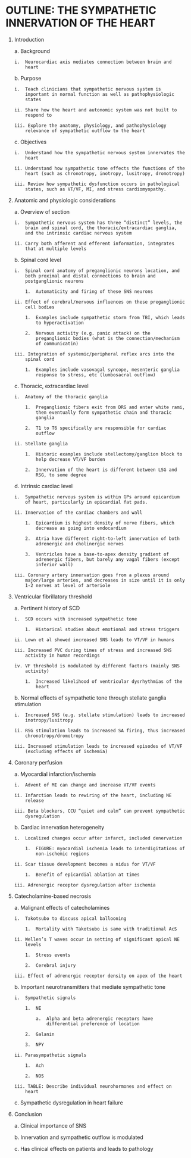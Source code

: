OUTLINE: THE SYMPATHETIC INNERVATION OF THE HEART
=================================================

1.  Introduction

    a.  Background

        i.  Neurocardiac axis mediates connection between brain and
            heart

    b.  Purpose

        i.  Teach clinicians that sympathetic nervous system is
            important in normal function as well as pathophysiologic
            states

        ii. Share how the heart and autonomic system was not built to
            respond to

        iii. Explore the anatomy, physiology, and pathophysiology
            relevance of sympathetic outflow to the heart

    c.  Objectives

        i.  Understand how the sympathetic nervous system innervates the
            heart

        ii. Understand how sympathetic tone effects the functions of the
            heart (such as chronotropy, inotropy, lusitropy, dromotropy)

        iii. Review how sympathetic dysfunction occurs in pathological
            states, such as VT/VF, MI, and stress cardiomyopathy.

2.  Anatomic and physiologic considerations

    a.  Overview of section

        i.  Sympathetic nervous system has three “distinct” levels, the
            brain and spinal cord, the thoracic/extracardiac ganglia,
            and the intrinsic cardiac nervous system

        ii. Carry both afferent and efferent information, integrates
            that at multiple levels

    b.  Spinal cord level

        i.  Spinal cord anatomy of preganglionic neurons location, and
            both proximal and distal connections to brain and
            postganglionic neurons

            1.  Automaticity and firing of these SNS neurons

        ii. Effect of cerebral/nervous influences on these preganglionic
            cell bodies

            1.  Examples include sympathetic storm from TBI, which leads
                to hyperactivation

            2.  Nervous activity (e.g. panic attack) on the
                preganglionic bodies (what is the connection/mechanism
                of communicatin)

        iii. Integration of systemic/peripheral reflex arcs into the
            spinal cord

            1.  Examples include vasovagal syncope, mesenteric ganglia
                response to stress, etc (lumbosacral outflow)

    c.  Thoracic, extracardiac level

        i.  Anatomy of the thoracic ganglia

            1.  Preganglionic fibers exit from DRG and enter white rami,
                then eventually form sympathetic chain and thoracic
                ganglia

            2.  T1 to T6 specifically are responsible for cardiac
                outflow

        ii. Stellate ganglia

            1.  Historic examples include stellectomy/ganglion block to
                help decrease VT/VF burden

            2.  Innervation of the heart is different between LSG and
                RSG, to some degree

    d.  Intrinsic cardiac level

        i.  Sympathetic nervous system is within GPs around epicardium
            of heart, particularly in epicardial fat pads.

        ii. Innervation of the cardiac chambers and wall

            1.  Epicardium is highest density of nerve fibers, which
                decrease as going into endocardium

            2.  Atria have different right-to-left innervation of both
                adrenergic and cholinergic nerves

            3.  Ventricles have a base-to-apex density gradient of
                adrenergic fibers, but barely any vagal fibers (except
                inferior wall)

        iii. Coronary artery innervation goes from a plexus around
            major/large arteries, and decreases in size until it is only
            1-2 nerves at level of arteriole

3.  Ventricular fibrillatory threshold

    a.  Pertinent history of SCD

        i.  SCD occurs with increased sympathetic tone

            1.  Historical studies about emotional and stress triggers

        ii. Lown et al showed increased SNS leads to VT/VF in humans

        iii. Increased PVC during times of stress and increased SNS
            activity in human recordings

        iv. VF threshold is modulated by different factors (mainly SNS
            activity)

            1.  Increased likelihood of ventricular dysrhythmias of the
                heart

    b.  Normal effects of sympathetic tone through stellate ganglia
        stimulation

        i.  Increased SNS (e.g. stellate stimulation) leads to increased
            inotropy/lusitropy

        ii. RSG stimulation leads to increased SA firing, thus increased
            chronotropy/dromotropy

        iii. Increased stimulation leads to increased episodes of VT/VF
            (excluding effects of ischemia)

4.  Coronary perfusion

    a.  Myocardial infarction/ischemia

        i.  Advent of MI can change and increase VT/VF events

        ii. Infarction leads to rewiring of the heart, including NE
            release

        iii. Beta blockers, CCU “quiet and calm” can prevent sympathetic
            dysregulation

    b.  Cardiac innervation heterogeneity

        i.  Localized changes occur after infarct, included denervation

            1.  FIGURE: myocardial ischemia leads to interdigitations of
                non-ischemic regions

        ii. Scar tissue development becomes a nidus for VT/VF

            1.  Benefit of epicardial ablation at times

        iii. Adrenergic receptor dysregulation after ischemia

5.  Catecholamine-based necrosis

    a.  Malignant effects of catecholamines

        i.  Takotsubo to discuss apical ballooning

            1.  Mortality with Takotsubo is same with traditional AcS

        ii. Wellen’s T waves occur in setting of significant apical NE
            levels

            1.  Stress events

            2.  Cerebral injury

        iii. Effect of adrenergic receptor density on apex of the heart

    b.  Important neurotransmitters that mediate sympathetic tone

        i.  Sympathetic signals

            1.  NE

                a.  Alpha and beta adrenergic receptors have
                    differential preference of location

            2.  Galanin

            3.  NPY

        ii. Parasympathetic signals

            1.  Ach

            2.  NOS

        iii. TABLE: Describe individual neurohormones and effect on
            heart

    c.  Sympathetic dysregulation in heart failure

6.  Conclusion

    a.  Clinical importance of SNS

    b.  Innervation and sympathetic outflow is modulated

    c.  Has clinical effects on patients and leads to pathology



